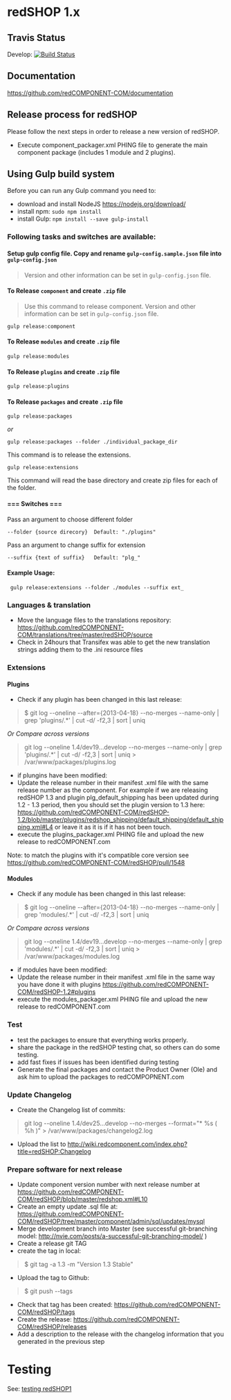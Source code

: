 redSHOP 1.x
==========

## Travis Status
Develop: [![Build Status](https://magnum.travis-ci.com/redCOMPONENT-COM/redSHOP.svg?token=vxVVpxnq2ZPuMp3yebRz&branch=develop)](https://magnum.travis-ci.com/redCOMPONENT-COM/redSHOP)

## Documentation

https://github.com/redCOMPONENT-COM/documentation

## Release process for redSHOP
Please follow the next steps in order to release a new version of redSHOP.

- Execute component_packager.xml PHING file to generate the main component package (includes 1 module and 2 plugins).

## Using Gulp build system

Before you can run any Gulp command you need to:

- download and install NodeJS https://nodejs.org/download/
- install npm: `sudo npm install`
- install Gulp: `npm install --save gulp-install`

### Following tasks and switches are available:
#### Setup gulp config file. Copy and rename `gulp-config.sample.json` file into `gulp-config.json`

> Version and other information can be set in `gulp-config.json` file.

#### To Release `component` and create `.zip` file

> Use this command to release component. Version and other information can be set in `gulp-config.json` file.

    gulp release:component

#### To Release `modules` and create `.zip` file

    gulp release:modules

#### To Release `plugins` and create `.zip` file

    gulp release:plugins

#### To Release `packages` and create `.zip` file

    gulp release:packages

_or_

    gulp release:packages --folder ./individual_package_dir


This command is to release the extensions.

    gulp release:extensions


This command will read the base directory and create zip files for each of the folder.

#### === Switches ===
Pass an argument to choose different folder

    --folder {source direcory}  Default: "./plugins"

Pass an argument to change suffix for extension

    --suffix {text of suffix}   Default: "plg_"

#### Example Usage:

	 gulp release:extensions --folder ./modules --suffix ext_


### Languages & translation
- Move the language files to the translations repository: https://github.com/redCOMPONENT-COM/translations/tree/master/redSHOP/source
- Check in 24hours that Transifex was able to get the new translation strings adding them to the .ini resource files

### Extensions
#### Plugins
- Check if any plugin has been changed in this last release:

> $ git log --oneline --after={2013-04-18} --no-merges --name-only | grep 'plugins\/.*' | cut -d/ -f2,3 | sort | uniq

_Or Compare across versions_

> git log --oneline 1.4/dev19...develop --no-merges --name-only | grep 'plugins\/.*' | cut -d/ -f2,3 | sort | uniq > /var/www/packages/plugins.log

- if plungins have been modified:
 - Update the release number in their manifest .xml file with the same release number as the component. For example if we are releasing redSHOP 1.3 and plugin plg_default_shipping has been updated during 1.2 - 1.3 period, then you should set the plugin version to 1.3 here: https://github.com/redCOMPONENT-COM/redSHOP-1.2/blob/master/plugins/redshop_shipping/default_shipping/default_shipping.xml#L4 or leave it as it is if it has not been touch.
 - execute the plugins_packager.xml PHING file and upload the new release to redCOMPONENT.com

Note: to match the plugins with it's compatible core version see https://github.com/redCOMPONENT-COM/redSHOP/pull/1548

#### Modules
- Check if any module has been changed in this last release:

> $ git log --oneline --after={2013-04-18} --no-merges --name-only | grep 'modules\/.*' | cut -d/ -f2,3  | sort | uniq

_Or Compare across versions_

> git log --oneline 1.4/dev19...develop --no-merges --name-only | grep 'modules\/.*' | cut -d/ -f2,3 | sort | uniq > /var/www/packages/modules.log

- if modules have been modified:
 - Update the release number in their manifest .xml file in the same way you have done it with plugins https://github.com/redCOMPONENT-COM/redSHOP-1.2#plugins
 - execute the modules_packager.xml PHING file and upload the new release to redCOMPONENT.com

### Test
- test the packages to ensure that everything works properly.
- share the package in the redSHOP testing chat, so others can do some testing.
- add fast fixes if issues has been identified during testing
- Generate the final packages and contact the Product Owner (Ole) and ask him to upload the packages to redCOMPOPNENT.com

### Update Changelog
- Create the Changelog list of commits:

> git log --oneline 1.4/dev25...develop --no-merges --format="* %s ( %h )" > /var/www/packages/changelog2.log

- Upload the list to http://wiki.redcomponent.com/index.php?title=redSHOP:Changelog


### Prepare software for next release
- Update component version number with next release number at https://github.com/redCOMPONENT-COM/redSHOP/blob/master/redshop.xml#L10
- Create an empty update .sql file at: https://github.com/redCOMPONENT-COM/redSHOP/tree/master/component/admin/sql/updates/mysql
- Merge development branch into Master (see successful git-branching model: http://nvie.com/posts/a-successful-git-branching-model/ )
- Create a release git TAG
 - create the tag in local:

> $ git tag -a 1.3 -m "Version 1.3 Stable"

 - Upload the tag to Github:

> $ git push --tags

 - Check that tag has been created: https://github.com/redCOMPONENT-COM/redSHOP/tags
 - Create the release: https://github.com/redCOMPONENT-COM/redSHOP/releases
 - Add a description to the release with the changelog information that you generated in the previous step


# Testing
See: [testing redSHOP1](./tests/README.md)
